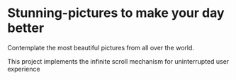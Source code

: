 # Stunning-pictures to make your day better


Contemplate the most beautiful pictures from all over the world.

This project implements the infinite scroll mechanism for uninterrupted user experience
